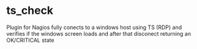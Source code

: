 # ts_check
 Plugin for Nagios fully conects to a windows host using TS (RDP) and verifies if the windows screen loads and after that disconect returning an OK/CRITICAL state
